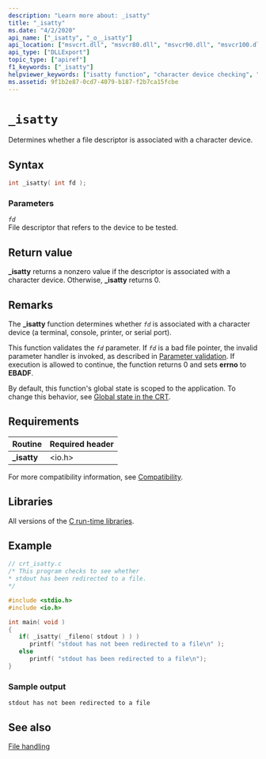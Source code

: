 ```yaml
---
description: "Learn more about: _isatty"
title: "_isatty"
ms.date: "4/2/2020"
api_name: ["_isatty", "_o__isatty"]
api_location: ["msvcrt.dll", "msvcr80.dll", "msvcr90.dll", "msvcr100.dll", "msvcr100_clr0400.dll", "msvcr110.dll", "msvcr110_clr0400.dll", "msvcr120.dll", "msvcr120_clr0400.dll", "ucrtbase.dll", "api-ms-win-crt-stdio-l1-1-0.dll", "api-ms-win-crt-private-l1-1-0.dll"]
api_type: ["DLLExport"]
topic_type: ["apiref"]
f1_keywords: ["_isatty"]
helpviewer_keywords: ["isatty function", "character device checking", "_isatty function", "checking character devices"]
ms.assetid: 9f1b2e87-0cd7-4079-b187-f2b7ca15fcbe
---
```

# `_isatty`

Determines whether a file descriptor is associated with a character device.

## Syntax

```C
int _isatty( int fd );
```

### Parameters

*`fd`*\
File descriptor that refers to the device to be tested.

## Return value

**_isatty** returns a nonzero value if the descriptor is associated with a character device. Otherwise, **_isatty** returns 0.

## Remarks

The **_isatty** function determines whether *`fd`* is associated with a character device (a terminal, console, printer, or serial port).

This function validates the *`fd`* parameter. If *`fd`* is a bad file pointer, the invalid parameter handler is invoked, as described in [Parameter validation](../parameter-validation.md). If execution is allowed to continue, the function returns 0 and sets **errno** to **EBADF**.

By default, this function's global state is scoped to the application. To change this behavior, see [Global state in the CRT](../global-state.md).

## Requirements

|Routine|Required header|
|-------------|---------------------|
|**_isatty**|\<io.h>|

For more compatibility information, see [Compatibility](../compatibility.md).

## Libraries

All versions of the [C run-time libraries](../crt-library-features.md).

## Example

```C
// crt_isatty.c
/* This program checks to see whether
* stdout has been redirected to a file.
*/

#include <stdio.h>
#include <io.h>

int main( void )
{
   if( _isatty( _fileno( stdout ) ) )
      printf( "stdout has not been redirected to a file\n" );
   else
      printf( "stdout has been redirected to a file\n");
}
```

### Sample output

```Output
stdout has not been redirected to a file
```

## See also

[File handling](../file-handling.md)
